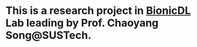 
# This is a research project in [BionicDL](https://bionicdl.ancorasir.com/) Lab leading by Prof. Chaoyang Song@SUSTech.
